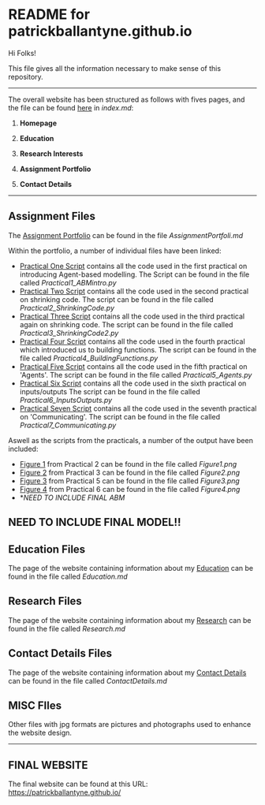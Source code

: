 # README for patrickballantyne.github.io

Hi Folks!

This file gives all the information necessary to make sense of this repository.


---

The overall website has been structured as follows with fives pages, and the file can be found [here](index.md) in *index.md*:

 1. **Homepage**
 
 2. **Education**
 
 3. **Research Interests**
 
 4. **Assignment Portfolio**

 5. **Contact Details**

---


## Assignment Files

The [Assignment Portfolio](AssignmentPortfolio.md) can be found in the file *AssignmentPortfoli.md* 

Within the portfolio, a number of individual files have been linked:

- [Practical One Script](Practical1_ABMintro.py) contains all the code used in the first practical on introducing Agent-based modelling.
   The Script can be found in the file called *Practical1_ABMintro.py*
- [Practical Two Script](Practical2_ShrinkingCode.py) contains all the code used in the second practical on shrinking code. The script
   can be found in the file called *Practical2_ShrinkingCode.py*
- [Practical Three Script](Practical3_ShrinkingCode2.py) contains all the code used in the third practical again on shrinking code. 
   The script can be found in the file called *Practical3_ShrinkingCode2.py*
- [Practical Four Script](Practical4_BuildingFunctions.py) contains all the code used in the fourth practical which introduced us to
   building functions. The script can be found in the file called *Practical4_BuildingFunctions.py*
- [Practical Five Script](Practical5_Agents.py) contains all the code used in the fifth practical on 'Agents'. The script can be found 
   in the file called *Practical5_Agents.py*
- [Practical Six Script](Practical6_InputsOutputs.py) contains all the code used in the sixth practical on inputs/outputs
   The script can be found in the file called *Practical6_InputsOutputs.py*
- [Practical Seven Script](Practical7_Communicating.py) contains all the code used in the seventh practical on 'Communicating'.
   The script can be found in the file called *Practical7_Communicating.py*
   
Aswell as the scripts from the practicals, a number of the output have been included:

- [Figure 1](Figure1.png) from Practical 2 can be found in the file called *Figure1.png*
- [Figure 2](Figure2.png) from Practical 3 can be found in the file called *Figure2.png*
- [Figure 3](Figure3.png) from Practical 5 can be found in the file called *Figure3.png*
- [Figure 4](Figure4.png) from Practical 6 can be found in the file called *Figure4.png*
- **NEED TO INCLUDE FINAL ABM*

   
**NEED TO INCLUDE FINAL MODEL!!** 
---

## Education Files

The page of the website containing information about my [Education](Education.md) can be found in the file called *Education.md*

## Research Files

The page of the website containing information about my [Research](Research.md) can be found in the file called *Research.md*

## Contact Details Files

The page of the website containing information about my [Contact Details](ContactDetails.md) can be found in the file called
*ContactDetails.md*

## MISC FIles

Other files with jpg formats are pictures and photographs used to enhance the website design.

---
## FINAL WEBSITE

The final website can be found at this URL: https://patrickballantyne.github.io/
